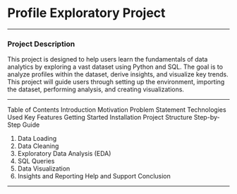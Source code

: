 # Profile Exploratory Project
_________________________________________________________________________________________________________________________
### Project Description
This project is designed to help users learn the fundamentals of data analytics by exploring a vast dataset using Python and SQL. The goal is to analyze profiles within the dataset, derive insights, and visualize key trends. This project will guide users through setting up the environment, importing the dataset, performing analysis, and creating visualizations.
_________________________________________________________________________________________________________________________
Table of Contents
Introduction
Motivation
Problem Statement
Technologies Used
Key Features
Getting Started
Installation
Project Structure
Step-by-Step Guide
1. Data Loading
2. Data Cleaning
3. Exploratory Data Analysis (EDA)
4. SQL Queries
5. Data Visualization
6. Insights and Reporting
Help and Support
Conclusion
________________________________________________________________________________________________________________________

